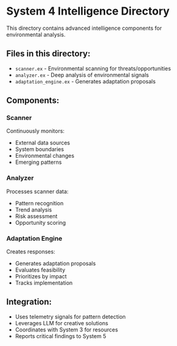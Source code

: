# System 4 Intelligence Directory

This directory contains advanced intelligence components for environmental analysis.

## Files in this directory:
- `scanner.ex` - Environmental scanning for threats/opportunities
- `analyzer.ex` - Deep analysis of environmental signals
- `adaptation_engine.ex` - Generates adaptation proposals

## Components:

### Scanner
Continuously monitors:
- External data sources
- System boundaries
- Environmental changes
- Emerging patterns

### Analyzer
Processes scanner data:
- Pattern recognition
- Trend analysis
- Risk assessment
- Opportunity scoring

### Adaptation Engine
Creates responses:
- Generates adaptation proposals
- Evaluates feasibility
- Prioritizes by impact
- Tracks implementation

## Integration:
- Uses telemetry signals for pattern detection
- Leverages LLM for creative solutions
- Coordinates with System 3 for resources
- Reports critical findings to System 5